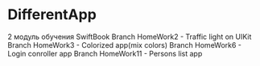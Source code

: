 # DifferentApp
2 модуль обучения SwiftBook
Branch HomeWork2 - Traffic light on UIKit
Branch HomeWork3 - Colorized app(mix colors)
Branch HomeWork6 - Login conroller app
Branch HomeWork11 - Persons list app
